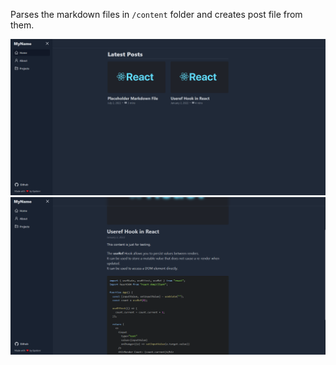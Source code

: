 Parses the markdown files in `/content` folder and creates post file from them.

![alt text](https://github.com/epsilonr/nextjs-fullstatic-markdown-blog/blob/main/screenshot.png)
![alt text](https://github.com/epsilonr/nextjs-fullstatic-markdown-blog/blob/main/screenshot2.png)
